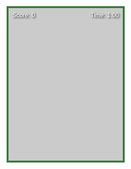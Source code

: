 <!DOCTYPE html>
<html lang="en">
<head>
<meta charset="UTF-8">
<meta name="viewport" content="width=device-width, initial-scale=1.0">
<title>Jungle Emoji Tetris</title>
<style>
    body {
        font-family: 'Comic Sans MS', cursive, sans-serif;
        display: flex;
        justify-content: center;
        align-items: center;
        height: 100vh;
        background-image: url('jungle-background.jpg');
        background-size: cover;
        margin: 0;
    }
    #gameBoard {
        position: relative;
        width: 300px;
        height: 400px;
        border: 5px solid #3c763d;
        background-color: rgba(0,0,0,0.2);
        overflow: hidden;
        cursor: url('images/precision3-512 (1).webp'), auto;
    }
    #score, #timer {
        color: #fff;
        text-shadow: 2px 2px 4px #000;
        position: absolute;
        font-size: 16px;
    }
    #score {
        top: 10px;
        left: 10px;
    }
    #timer {
        top: 10px;
        right: 10px;
    }
    .block {
        width: 60px;
        height: 60px;
        font-size: 48px;
        line-height: 60px;
        text-align: center;
        position: absolute;
        cursor: pointer;
        border-radius: 10px;
        box-shadow: 0 0 10px rgba(0,0,0,0.5);
    }
</style>
</head>
<body>
<div id="gameBoard">
    <div id="score">Score: 0</div>
    <div id="timer">Time: 1:00</div>
</div>

<script>
    const gameBoard = document.getElementById('gameBoard');
    const timerDisplay = document.getElementById('timer');
    let blocks = [];
    let score = 0;
    let startTime = Date.now();
    let endTime = startTime + 60000; // 1 minute in milliseconds

    function createBlock() {
        const block = document.createElement('div');
        block.classList.add('block');
        block.style.left = Math.floor(Math.random() * 5) * 60 + 'px';
        block.style.top = '0';
        block.style.color = '#' + Math.floor(Math.random()*16777215).toString(16);
        
        // Determine if the block is a special Cheetah block
        if (Math.random() < 0.1) { // 10% chance for a Cheetah block
            block.innerText = '🐆';
            block.isCheetah = true;
        } else {
            block.innerText = randomEmoji();
            block.isCheetah = false;
        }
        
        block.creationTime = Date.now();
        gameBoard.appendChild(block);
        blocks.push(block);

        block.addEventListener('click', () => {
            if (block.isCheetah) {
                score *= 2; // Double the score for Cheetah block
            } else {
                score++;
            }
            block.remove();
            blocks.splice(blocks.indexOf(block), 1);
            updateScore();
        });
    }

    function moveBlocks() {
        blocks.forEach(block => {
            const top = parseInt(block.style.top || '0');
            const left = parseInt(block.style.left || '0');
            let movementIncrement = block.isCheetah ? 300 : 60;

            if (left <= 0 || left >= 240 || block.isCheetah) {
                block.direction *= -1;
            }
            block.style.left = (left + block.direction * movementIncrement) + 'px';

            if (top + 60 < gameBoard.clientHeight) {
                block.style.top = (top + movementIncrement) + 'px';
            } else {
                block.remove();
                blocks.splice(blocks.indexOf(block), 1);
            }

            if (Date.now() - block.creationTime > 20000) {
                block.remove();
                blocks.splice(blocks.indexOf(block), 1);
            }
        });

        let remainingTime = Math.max(0, Math.ceil((endTime - Date.now()) / 1000));
        let minutes = Math.floor(remainingTime / 60);
        let seconds = remainingTime % 60;
        timerDisplay.textContent = `Time: ${minutes}:${seconds < 10 ? '0' : ''}${seconds}`;

        if (remainingTime === 0) {
            endGame();
        }
    }

    function endGame() {
        clearInterval(gameLoop);
        alert('Time\'s up! Your final score is: ' + score);
    }

    function updateScore() {
        document.getElementById('score').innerText = 'Score: ' + score;
    }

    function randomEmoji() {
        const emojis = ['🐒', '🐅', '🦜', '🦥', '🐘', '🦧'];
        return emojis[Math.floor(Math.random() * emojis.length)];
    }

    blocks.forEach(block => {
        block.direction = Math.random() < 0.5 ? -1 : 1;
    });

    const gameLoop = setInterval(() => {
        createBlock();
        moveBlocks();
    }, 500);

</script>
</body>
</html>
